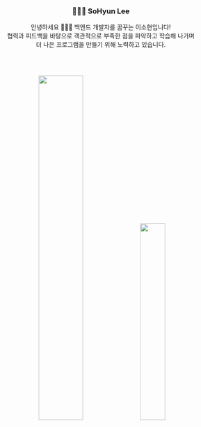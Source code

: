 <div align="center">
  <h3>👩🏻‍💻 SoHyun Lee</h3>
  안녕하세요 🙇🏻‍♀ 백엔드 개발자를 꿈꾸는 이소현입니다!<br>
  협력과 피드백을 바탕으로 객관적으로 부족한 점을 파악하고 학습해 나가며<br>
  더 나은 프로그램을 만들기 위해 노력하고 있습니다.
</div>

<br/><br/>

<p align="center">
  <img src="https://github-readme-stats.vercel.app/api?username=sohyun119&show_icons=true&theme=github_dark" width="45%"/>
  &nbsp;
  <img src="https://github-readme-stats.vercel.app/api/top-langs/?username=sohyun119&layout=compact&theme=github_dark&cache_seconds=60" width="34%"/>
</p>
